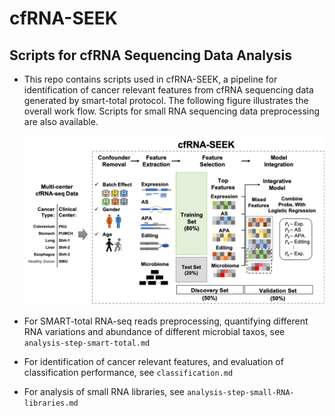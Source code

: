 # cfRNA-SEEK
## Scripts for cfRNA Sequencing Data Analysis

- This repo contains scripts used in cfRNA-SEEK, a pipeline for identification of cancer relevant features from cfRNA sequencing data generated by smart-total protocol. The following figure illustrates the overall work flow. Scripts for small RNA sequencing data preprocessing are also available.

  ![cfRNA-SEEK Pipeline](cfRNA-SEEK.png)

- For SMART-total RNA-seq reads preprocessing, quantifying different RNA variations and abundance of different microbial taxos, see `analysis-step-smart-total.md `

- For identification of cancer relevant features, and evaluation of classification performance, see `classification.md `

- For analysis of small RNA libraries, see `analysis-step-small-RNA-libraries.md`


